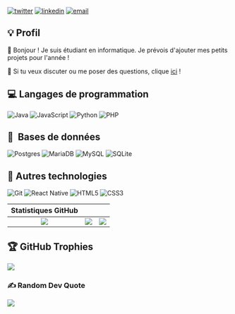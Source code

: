 [![twitter](https://img.shields.io/badge/twitter--lightgrey?style=social&logo=twitter)](https://x.com/florianppn)
[![linkedin](https://img.shields.io/badge/linkedin--lightgrey?style=social&logo=linkedin)](https://www.linkedin.com/in/florian-p%C3%A9pin-7a4862359)
[![email](https://img.shields.io/badge/email--lightgrey?style=social&logo=gmail)](mailto:pepinflorian817@gmail.com)

## 💡​ Profil

👋 Bonjour ! Je suis étudiant en informatique. Je prévois d'ajouter mes petits projets pour l'année !

💬 Si tu veux discuter ou me poser des questions, clique <a href="https://github.com/requindelanight/requindelanight/discussions/">ici</a> !

## 💻️ Langages de programmation

![Java](https://img.shields.io/badge/java-%23ED8B00.svg?style=for-the-badge&logo=openjdk&logoColor=white)
![JavaScript](https://img.shields.io/badge/javascript-%23323330.svg?style=for-the-badge&logo=javascript&logoColor=%23F7DF1E)
![Python](https://img.shields.io/badge/python-3670A0?style=for-the-badge&logo=python&logoColor=ffdd54)
![PHP](https://img.shields.io/badge/php-%23777BB4.svg?style=for-the-badge&logo=php&logoColor=white)

## 💾 ​ Bases de données

![Postgres](https://img.shields.io/badge/postgres-%23316192.svg?style=for-the-badge&logo=postgresql&logoColor=white)
![MariaDB](https://img.shields.io/badge/MariaDB-003545?style=for-the-badge&logo=mariadb&logoColor=white)
![MySQL](https://img.shields.io/badge/mysql-4479A1.svg?style=for-the-badge&logo=mysql&logoColor=white)
![SQLite](https://img.shields.io/badge/sqlite-%2307405e.svg?style=for-the-badge&logo=sqlite&logoColor=white) 
  
## 🔧 Autres technologies

![Git](https://img.shields.io/badge/git-%23F05033.svg?style=for-the-badge&logo=git&logoColor=white)
![React Native](https://img.shields.io/badge/react_native-%2320232a.svg?style=for-the-badge&logo=react&logoColor=%2361DAFB)
![HTML5](https://img.shields.io/badge/html5-%23E34F26.svg?style=for-the-badge&logo=html5&logoColor=white)
![CSS3](https://img.shields.io/badge/css3-%231572B6.svg?style=for-the-badge&logo=css3&logoColor=white)

|                                      Statistiques GitHub                                                                                            |                              |                |
|:---------------------------------------------------------------------------------------------------------------------------------------------------:|:--------------------------------------------------------------------------------------------------------:|:----------------------------------------------------------------------------------------------------------:|
|![](https://github-readme-stats.vercel.app/api?username=florianppn&theme=shadow_blue&hide_border=true&include_all_commits=false&count_private=false)|![](https://nirzak-streak-stats.vercel.app/?user=florianppn&theme=shadow_blue&hide_border=true)|![](https://github-readme-stats.vercel.app/api/top-langs/?username=florianppn&theme=shadow_blue&hide_border=true&include_all_commits=false&count_private=false&layout=compact)|

## 🏆 GitHub Trophies
![](https://github-profile-trophy.vercel.app/?username=florianppn&theme=shadow_blue&no-frame=false&no-bg=true&margin-w=4)

### ✍️ Random Dev Quote
![](https://quotes-github-readme.vercel.app/api?type=horizontal&theme=radical)


<!-- Proudly created with GPRM ( https://gprm.itsvg.in ) -->
